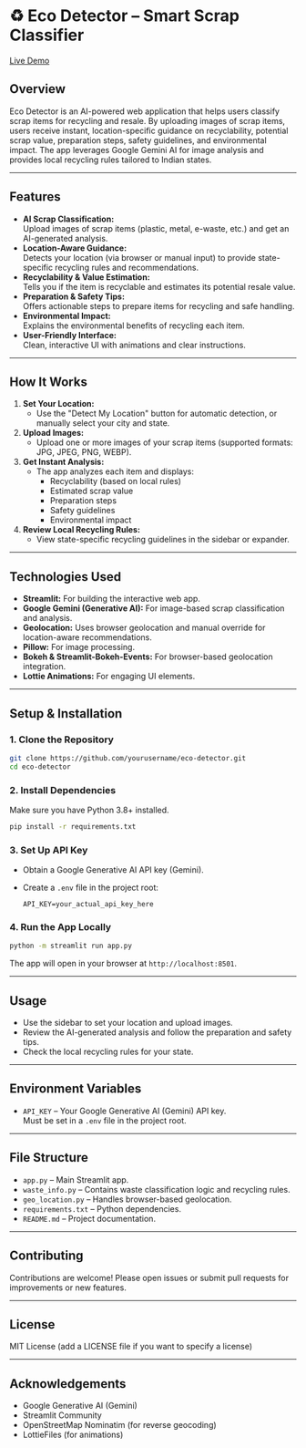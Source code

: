 # ♻️ Eco Detector – Smart Scrap Classifier

[Live Demo](https://eco-detector.streamlit.app/)

## Overview

Eco Detector is an AI-powered web application that helps users classify scrap items for recycling and resale. By uploading images of scrap items, users receive instant, location-specific guidance on recyclability, potential scrap value, preparation steps, safety guidelines, and environmental impact. The app leverages Google Gemini AI for image analysis and provides local recycling rules tailored to Indian states.

---

## Features

- **AI Scrap Classification:**  
  Upload images of scrap items (plastic, metal, e-waste, etc.) and get an AI-generated analysis.
- **Location-Aware Guidance:**  
  Detects your location (via browser or manual input) to provide state-specific recycling rules and recommendations.
- **Recyclability & Value Estimation:**  
  Tells you if the item is recyclable and estimates its potential resale value.
- **Preparation & Safety Tips:**  
  Offers actionable steps to prepare items for recycling and safe handling.
- **Environmental Impact:**  
  Explains the environmental benefits of recycling each item.
- **User-Friendly Interface:**  
  Clean, interactive UI with animations and clear instructions.

---

## How It Works

1. **Set Your Location:**  
   - Use the "Detect My Location" button for automatic detection, or manually select your city and state.
2. **Upload Images:**  
   - Upload one or more images of your scrap items (supported formats: JPG, JPEG, PNG, WEBP).
3. **Get Instant Analysis:**  
   - The app analyzes each item and displays:
     - Recyclability (based on local rules)
     - Estimated scrap value
     - Preparation steps
     - Safety guidelines
     - Environmental impact
4. **Review Local Recycling Rules:**  
   - View state-specific recycling guidelines in the sidebar or expander.

---

## Technologies Used

- **Streamlit:** For building the interactive web app.
- **Google Gemini (Generative AI):** For image-based scrap classification and analysis.
- **Geolocation:** Uses browser geolocation and manual override for location-aware recommendations.
- **Pillow:** For image processing.
- **Bokeh & Streamlit-Bokeh-Events:** For browser-based geolocation integration.
- **Lottie Animations:** For engaging UI elements.

---

## Setup & Installation

### 1. Clone the Repository

```bash
git clone https://github.com/yourusername/eco-detector.git
cd eco-detector
```

### 2. Install Dependencies

Make sure you have Python 3.8+ installed.

```bash
pip install -r requirements.txt
```

### 3. Set Up API Key

- Obtain a Google Generative AI API key (Gemini).
- Create a `.env` file in the project root:

  ```
  API_KEY=your_actual_api_key_here
  ```

### 4. Run the App Locally

```bash
python -m streamlit run app.py
```

The app will open in your browser at `http://localhost:8501`.

---

## Usage

- Use the sidebar to set your location and upload images.
- Review the AI-generated analysis and follow the preparation and safety tips.
- Check the local recycling rules for your state.

---

## Environment Variables

- `API_KEY` – Your Google Generative AI (Gemini) API key.  
  Must be set in a `.env` file in the project root.

---

## File Structure

- `app.py` – Main Streamlit app.
- `waste_info.py` – Contains waste classification logic and recycling rules.
- `geo_location.py` – Handles browser-based geolocation.
- `requirements.txt` – Python dependencies.
- `README.md` – Project documentation.

---

## Contributing

Contributions are welcome! Please open issues or submit pull requests for improvements or new features.

---

## License

MIT License (add a LICENSE file if you want to specify a license)

---

## Acknowledgements

- Google Generative AI (Gemini)
- Streamlit Community
- OpenStreetMap Nominatim (for reverse geocoding)
- LottieFiles (for animations)
